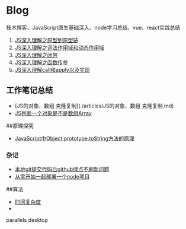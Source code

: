 # Blog
技术博客、JavaScript原生基础深入、node学习总结、vue、react实践总结

<!--1. [JS深入理解之原型到原型链](articles/JS深入理解之原型到原型链.md)
2. [JS深入理解之词法作用域和动态作用域](articles/JS深入理解之词法作用域和动态作用域.md)
3. [JS深入理解之闭包](articles/JS深入理解之闭包.md)
4. [JS深入理解之函数传参](articles/JS深入理解之函数传参.md)
5. [JS深入理解call和apply以及实现](articles/JS深入理解call和apply以及实现.md)-->


1. [JS深入理解之原型到原型链](https://github.com/xieliuduo/Blog/issues/1)
2. [JS深入理解之词法作用域和动态作用域](https://github.com/xieliuduo/Blog/issues/2)
3. [JS深入理解之闭包](https://github.com/xieliuduo/Blog/issues/3)
4. [JS深入理解之函数传参](https://github.com/xieliuduo/Blog/issues/4)
5. [JS深入理解call和apply以及实现](https://github.com/xieliuduo/Blog/issues/5)

## 工作笔记总结
*  [JS的对象、数组 克隆复制](./articles/JS的对象、数组 克隆复制.md)
*  [JS判断一个对象是不是数组Array](./articles/JS判断一个对象是不是数组Array.md)


##原理探究



* [JavaScript中Object.prototype.toString方法的原理](./articles/JavaScript中Object.prototype.toString方法的原理.md)


### 杂记
* [本地git提交代码后github绿点不刷新问题](./articles/jotting/1本地git提交代码后github绿点不刷新问题.md)
* [从零开始一起部署一个node项目](./articles/jotting/从零开始一起部署一个node项目.md)

##算法
* [时间复杂度](./articles/时间复杂度.md)
* 

parallels desktop 
